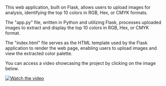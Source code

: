 This web application, built on Flask, allows users to upload images for analysis, identifying the top 10 colors in RGB, Hex, or CMYK formats.

The "app.py" file, written in Python and utilizing Flask, processes uploaded images to extract and display the top 10 colors in RGB, Hex, or CMYK format.

The "index.html" file serves as the HTML template used by the Flask application to render the web page, enabling users to upload images and view the extracted color palette.

You can access a video showcasing the project by clicking on the image below.

[![Watch the video](https://img.youtube.com/vi/oKGrtXWeQTw/hqdefault.jpg)](https://youtu.be/oKGrtXWeQTw)
